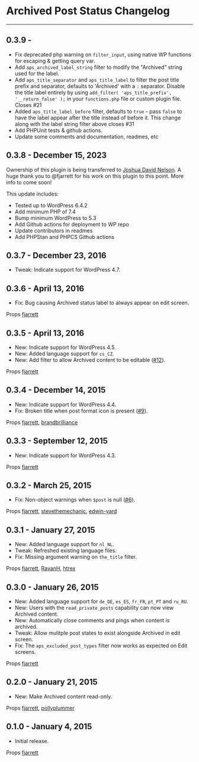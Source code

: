 # Archived Post Status Changelog
---

## 0.3.9 - 
- Fix deprecated php warning on `filter_input`, using native WP functions for escaping & getting query var.
- Add `aps_archived_label_string` filter to modify the "Archived" string used for the label.
- Add `aps_title_separator` and `aps_title_label` to filter the post title prefix and separator, defaults to 'Archived' with a `:` separator. Disable the title label entirely by using `add_filter( 'aps_title_prefix', '__return_false' );` in your `functions.php` file or custom plugin file. Closes #21
- Added `aps_title_label_before` filter, defaults to `true` - pass `false` to have the label appear after the title instead of before it. This change along with the label string filter above closes #31
- Add PHPUnit tests & github actions.
- Update some comments and documentation, readmes, etc

## 0.3.8 - December 15, 2023

Ownership of this plugin is being transferred to [Joshua David Nelson](https://github.com/joshuadavidnelson/). A huge thank you to @fjarrett for his work on this plugin to this point. More info to come soon!

This update includes:
- Tested up to WordPress 6.4.2
- Add minimum PHP of 7.4
- Bump minimum WordPress to 5.3
- Add Github actions for deployment to WP repo
- Update contributors in readmes
- Add PHPStan and PHPCS Github actions

## 0.3.7 - December 23, 2016
* Tweak: Indicate support for WordPress 4.7.

## 0.3.6 - April 13, 2016
* Fix: Bug causing Archived status label to always appear on edit screen.

Props [fjarrett](https://github.com/fjarrett)

## 0.3.5 - April 13, 2016
* New: Indicate support for WordPress 4.5.
* New: Added language support for `cs_CZ`.
* New: Add filter to allow Archived content to be editable ([#12](https://github.com/fjarrett/archived-post-status/pull/12)).

Props [fjarrett](https://github.com/fjarrett)

## 0.3.4 - December 14, 2015
* New: Indicate support for WordPress 4.4.
* Fix: Broken title when post format icon is present ([#9](https://github.com/fjarrett/archived-post-status/pull/9)).

Props [fjarrett](https://github.com/fjarrett), [brandbrilliance](https://github.com/brandbrilliance)

## 0.3.3 - September 12, 2015
* New: Indicate support for WordPress 4.3.

Props [fjarrett](https://github.com/fjarrett)

## 0.3.2 - March 25, 2015
* Fix: Non-object warnings when `$post` is null ([#6](https://github.com/fjarrett/archived-post-status/issues/6)).

Props [fjarrett](https://github.com/fjarrett), [stevethemechanic](https://github.com/stevethemechanic), [edwin-yard](https://profiles.wordpress.org/edwin-yard/)

## 0.3.1 - January 27, 2015
* New: Added language support for `nl_NL`.
* Tweak: Refreshed existing language files.
* Fix: Missing argument warning on `the_title` filter.

Props [fjarrett](https://github.com/fjarrett), [RavanH](https://github.com/RavanH), [htrex](https://profiles.wordpress.org/htrex/)

## 0.3.0 - January 26, 2015
* New: Added language support for `de_DE`, `es_ES`, `fr_FR`, `pt_PT` and `ru_RU`.
* New: Users with the `read_private_posts` capability can now view Archived content.
* New: Automatically close comments and pings when content is archived.
* Tweak: Allow mulitple post states to exist alongside Archived in edit screen.
* Fix: The `aps_excluded_post_types` filter now works as expected on Edit screens.

Props [fjarrett](https://github.com/fjarrett)

## 0.2.0 - January 21, 2015
* New: Make Archived content read-only.

Props [fjarrett](https://github.com/fjarrett), [pollyplummer](https://github.com/pollyplummer)

## 0.1.0 - January 4, 2015
* Initial release.

Props [fjarrett](https://github.com/fjarrett)


